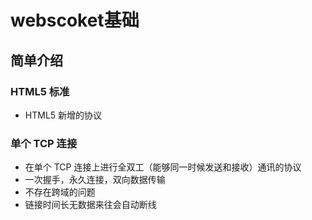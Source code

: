 # webscoket基础
## 简单介绍
### HTML5 标准
* HTML5 新增的协议

### 单个 TCP 连接
* 在单个 TCP 连接上进行全双工（能够同一时候发送和接收）通讯的协议
* 一次握手，永久连接，双向数据传输
* 不存在跨域的问题
* 链接时间长无数据来往会自动断线